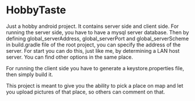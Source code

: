 # HobbyTaste

Just a hobby android project. It contains server side and client side. For running the server side, you have to have
a mysql server database. Then by defining global_serverAddress, global_serverPort and global_serverScheme in
build.gradle file of the root project, you can specify the address of the server. For start you can do this, just
like me, by determining a LAN host server. You can find other options in the same place.

For running the client side you have to generate a keystore.properties file, then simply build it.

This project is meant to give you the ability to pick a place on map and let you upload pictures of that place, so
others can comment on that.
